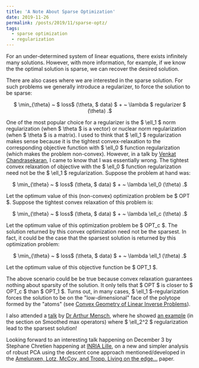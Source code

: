```yaml
---
title: 'A Note About Sparse Optimization'
date: 2019-11-26
permalink: /posts/2019/11/sparse-optz/
tags:
  - sparse optimization
  - regularization
---
```


For an under-determined system of linear equations, there exists infinitely many solutions. However, with more information, for example, if we know the the optimal solution is sparse, we can recover the desired solution.

There are also cases where we are interested in the sparse solution. For such problems we generally introduce a regularizer, to force the solution to be sparse:  
<center> $ \min_{\theta} ~ $ loss$ (\theta, $ data) $ + ~ \lambda $ regularizer $ (\theta) .$ </center>   


One of the most popular choice for a regularizer is the $ \ell_1 $ norm regularization (when $ \theta $ is a vector) or nuclear norm regularization (when $ \theta $ is a matrix). I used to think that $ \ell_1 $ regularization makes sense because it is the tightest convex-relaxation to the corresponding  objective function with $ \ell_0 $ function regularization (which makes the problem non-convex).
However, in a talk by [Venkat Chandrasekaran](http://users.cms.caltech.edu/~venkatc/), I came to know that I was essentially wrong.
The tightest convex relaxation of objective with the $ \ell_0 $ function regularization need not be the $ \ell_1 $ regularization. Suppose the problem at hand was:

<center> $ \min_{\theta} ~ $ loss$ (\theta, $ data) $ + ~ \lambda \ell_0 (\theta) .$ </center>

Let the optimum value of this (non-convex) optimization problem be $ OPT $. Suppose the tightest convex relaxation of this problem is:  

<center> $ \min_{\theta} ~ $ loss$ (\theta, $ data) $ + ~ \lambda \ell_c (\theta) .$ </center>

Let the optimum value of this optimization problem be $ OPT_c $. The solution returned by this convex optimization need not be the sparsest. In fact, it could be the case that the sparsest solution is returned by this optimization problem:

<center> $ \min_{\theta} ~ $ loss$ (\theta, $ data) $ + ~ \lambda \ell_1 (\theta) .$ </center>

Let the optimum value of this objective function be $ OPT_1 $.

The above scenario could be be true because convex relaxation guarantees nothing about sparsity of the solution. It only tells that $ OPT $ is closer to $ OPT_c $ than $ OPT_1 $. Turns out, in many cases, $ \ell_1 $-regularization forces the solution to be on the "low-dimensional" face of the polytope formed by the "atoms" (see [Convex Geometry of Linear Inverse Problems](https://arxiv.org/pdf/1012.0621.pdf)).  

I also attended a [talk](http://seminaire.univ-lille1.fr/node/414) by [Dr Arthur Mensch](https://www.amensch.fr/), where he showed [an example](https://arxiv.org/pdf/1802.03676.pdf) (in the section on Smoothed max operators) where $ \ell_2^2 $ regularization lead to the sparsest solution!   

Looking forward to an interesting talk happening on December 3 by Stephane Chretien happening at [INRIA Lille](https://modal.lille.inria.fr/wikimodal/doku.php?id=seminars), on a new and simpler analysis of robust PCA using the descent cone approach mentioned/developed in the [Amelunxen, Lotz, McCoy, and Tropp. Living on the edge...](https://arxiv.org/abs/1303.6672) paper. 
